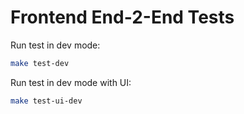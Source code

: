 # Frontend End-2-End Tests

Run test in dev mode:

```sh
make test-dev
```
Run test in dev mode with UI:

```sh
make test-ui-dev
```
